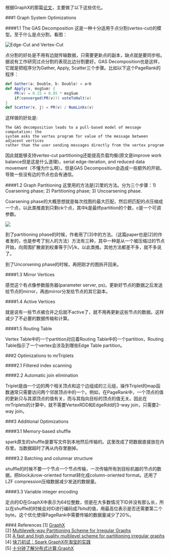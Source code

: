 根据GraphX的那篇[论文](http://dl.acm.org/citation.cfm?id=2484427)，主要做了以下这些优化。  

###1 Graph System Optimizations

####1.1 The GAS Decomposition
 这是一种十分适用于点分割(vertex-cut)的模型。至于什么是点分割，看图： 
 
 ![Edge-Cut and Vertex-Cut](http://i766.photobucket.com/albums/xx304/mszxw999/blog/QQ20160224101824.png)
 
点分割的好处是不用有边就传输数据，只需要更新点的副本，缺点就是要同步啦。据说有工作研究过点分割的表现比边分割要好。GAS Decomposition也是这样，它就是把程序分为Gather, Apply, Scatter三个步骤。比如以下这个PageRank的程序：

```scala
def Gather(a: Double, b: Double) = a+b
def Apply(v, msgSum) {
    PR(v) = 0.15 + 0.85 * msgSum
    if(converged(PR(v))) voteToHalt(v)
}
def Scatter(v, j) = PR(v) / NumLinks(v)
```
这样做的好处是:

    The GAS decomposition leads to a pull-based model of message computation: the 
    system asks the vertex program for value of the message between adjacent vertices 
    rather than the user sending messages directly from the vertex program

因此就能够支持vertex-cut partitioning还能提高负载均衡(原文是improve work balance但是这是什么道理)，serial edge-iteration, and reduced data movement（不懂为什么啊）。但是GAS Decomposition会造成一些额外的开销，导致一些没有边的节点也会有通信。

####1.2 Graph Partitioning
这里用的方法是[2]里的方法。分为三个步骤：1) Coarsening phase; 2) Partitioning phase; 3) Uncoarsening phase.

Coarsening phase的大概思想就是每次找图的最大匹配，然后把匹配的点压缩成一个点，以此类推直到只剩ck个点，其中k是最终partition的个数，c是一个可调参数。

![](http://i766.photobucket.com/albums/xx304/mszxw999/blog/QQ20160224171010.png)

到了partitioning phase的时候，作者用了[3]中的方法。（这篇paper也是[2]的作者发的，也是参考了别人的方法）方法有三种，其中一种是从一个被压缩过的节点开始，向周围扩散直到权重等于|V|/k，以此类推。其他方法都差不多，就不多说了。

到了Uncorsening phase的时候，再把刚才的图拆开回来。

####1.3 Mirror Vertices

感觉这个有点像参数服务器(parameter server, ps)。更新好节点的数据之后发送给节点的mirror，再由mirror分发给节点的其它副本。

####1.4 Active Vertices

就是说有一些节点被合并之后就不active了，就不用再更新这些节点的数据。这样减少了不必要的数据传输和计算。

####1.5 Routing Table

Vertex Table中的一个partition对应着Routing Table中的一个partition，Routing Table指示了一个vertex会涉及到哪些Edge Table partition。

###2 Optimizations to mrTriplets

####2.1 Filtered index scanning



####2.2 Automatic join elimination

Triplet是由一个边的两个相关顶点和这个边组成的三元组，操作Triplet的map函数通常只需要访问两个邻居顶点中的一个。例如，在PageRank中，一个顶点的值的更新只与其源顶点的值有关，而与其指向目标的顶点的值无关。因此在mrTriplets的计算中，就不需要VertexRDD和EdgeRdd的3-way join，只需要2-way join。

###3 Additional Optimizations

####3.1 Memory-based shuffle

spark原生的shuffle是要写文件到本地然后传输的。这里改成了把数据直接放在内存里。当数据超时了再从内存里删掉。

####3.2 Batching and columnar structure

shuffle的时候不要一个节点一个节点传输，一次传输所有到目标机器的节点的数据。把block从row-oriented format转化成column-oriented format。还用了LZF compression压缩数据减少发送的数据量。

####3.3 Variable integer encoding

定点的ID在GraphX中表示为64位整数，但是在大多数情况下ID并没有那么长，所以在shuffle的时候会对ID进行编码成7bits的值，用最高位表示是否还需要第二个byte。这个优化使得PageRank中需要传输的数据量减少了20%。

###4 References
[1] [GraphX](http://dl.acm.org/citation.cfm?id=2484427)  
[2] [Multilevelk-way Partitioning Scheme for Irregular Graphs](http://glaros.dtc.umn.edu/gkhome/fetch/papers/mlJPDC98.pdf)  
[3] [A fast and high quality multilevel scheme for partitioning irregular graphs](http://glaros.dtc.umn.edu/gkhome/fetch/papers/mlICPP95.pdf)  
[4] [快刀初试：Spark GraphX在淘宝的实践](http://www.csdn.net/article/2014-08-07/2821097)  
[5] [十分钟了解分布式计算:GraphX](http://doc.okbase.net/wei-li/archive/83118.html)